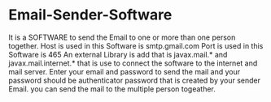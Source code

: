 # Email-Sender-Software
It is a SOFTWARE to send the Email to one or more than one person together.
Host is used in this Software is smtp.gmail.com
Port is used in this Software is 465
An external Library is add that is javax.mail.* and javax.mail.internet.* that is use to connect the software to the internet and mail server.
Enter your email and password to send the mail and your password should be authenticator password that is created by your sender Email.
you can send the mail to the multiple person togeather.
